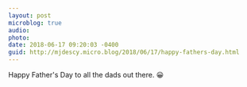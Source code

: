 ```yaml
---
layout: post
microblog: true
audio: 
photo: 
date: 2018-06-17 09:20:03 -0400
guid: http://mjdescy.micro.blog/2018/06/17/happy-fathers-day.html
---
```

Happy Father's Day to all the dads out there. 😀
